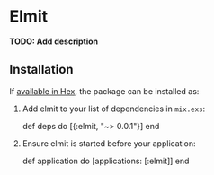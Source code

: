 # Elmit

**TODO: Add description**

## Installation

If [available in Hex](https://hex.pm/docs/publish), the package can be installed as:

  1. Add elmit to your list of dependencies in `mix.exs`:

        def deps do
          [{:elmit, "~> 0.0.1"}]
        end

  2. Ensure elmit is started before your application:

        def application do
          [applications: [:elmit]]
        end
